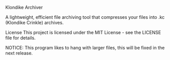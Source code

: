 Klondike Archiver

A lightweight, efficient file archiving tool that compresses your files into .kc (Klondike Crinkle) archives.

License
This project is licensed under the MIT License - see the LICENSE file for details.


NOTICE:
This program likes to hang with larger files, this will be fixed in the next release.
